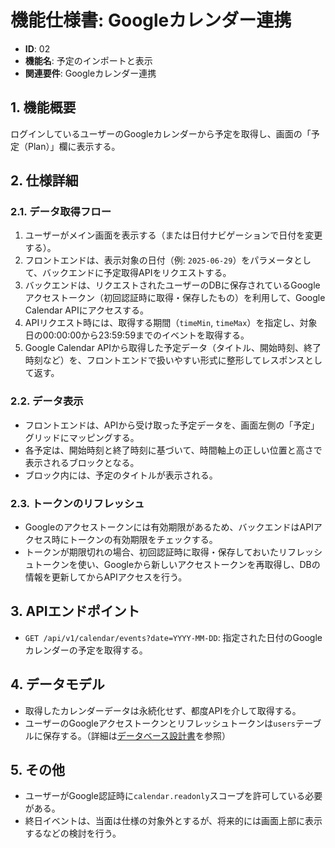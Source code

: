 # 機能仕様書: Googleカレンダー連携

- **ID**: 02
- **機能名**: 予定のインポートと表示
- **関連要件**: Googleカレンダー連携

## 1. 機能概要

ログインしているユーザーのGoogleカレンダーから予定を取得し、画面の「予定（Plan）」欄に表示する。

## 2. 仕様詳細

### 2.1. データ取得フロー

1.  ユーザーがメイン画面を表示する（または日付ナビゲーションで日付を変更する）。
2.  フロントエンドは、表示対象の日付（例: `2025-06-29`）をパラメータとして、バックエンドに予定取得APIをリクエストする。
3.  バックエンドは、リクエストされたユーザーのDBに保存されているGoogleアクセストークン（初回認証時に取得・保存したもの）を利用して、Google Calendar APIにアクセスする。
4.  APIリクエスト時には、取得する期間（`timeMin`, `timeMax`）を指定し、対象日の00:00:00から23:59:59までのイベントを取得する。
5.  Google Calendar APIから取得した予定データ（タイトル、開始時刻、終了時刻など）を、フロントエンドで扱いやすい形式に整形してレスポンスとして返す。

### 2.2. データ表示

- フロントエンドは、APIから受け取った予定データを、画面左側の「予定」グリッドにマッピングする。
- 各予定は、開始時刻と終了時刻に基づいて、時間軸上の正しい位置と高さで表示されるブロックとなる。
- ブロック内には、予定のタイトルが表示される。

### 2.3. トークンのリフレッシュ

- Googleのアクセストークンには有効期限があるため、バックエンドはAPIアクセス時にトークンの有効期限をチェックする。
- トークンが期限切れの場合、初回認証時に取得・保存しておいたリフレッシュトークンを使い、Googleから新しいアクセストークンを再取得し、DBの情報を更新してからAPIアクセスを行う。

## 3. APIエンドポイント

- `GET /api/v1/calendar/events?date=YYYY-MM-DD`: 指定された日付のGoogleカレンダーの予定を取得する。

## 4. データモデル

- 取得したカレンダーデータは永続化せず、都度APIを介して取得する。
- ユーザーのGoogleアクセストークンとリフレッシュトークンは`users`テーブルに保存する。（詳細は[データベース設計書](./07_database-design.md)を参照）

## 5. その他

- ユーザーがGoogle認証時に`calendar.readonly`スコープを許可している必要がある。
- 終日イベントは、当面は仕様の対象外とするが、将来的には画面上部に表示するなどの検討を行う。
